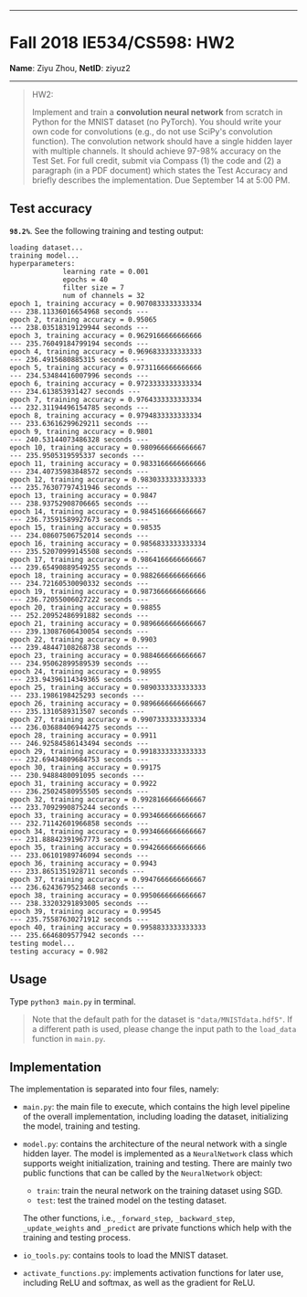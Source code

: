 ------

# Fall 2018 IE534/CS598:  HW2

**Name**: Ziyu Zhou, 
**NetID**: ziyuz2

------

> HW2: 
>
> Implement and train a **convolution neural network** from scratch in Python for the MNIST dataset (no PyTorch). You should write your own code for convolutions (e.g., do not use SciPy's convolution function). The convolution network should have a single hidden layer with multiple channels. It should achieve 97-98% accuracy on the Test Set. For full credit, submit via Compass (1) the code and (2) a paragraph (in a PDF document) which states the Test Accuracy and briefly describes the implementation. Due September 14 at 5:00 PM.



## Test accuracy

**`98.2%`**. See the following training and testing output:

```
loading dataset...
training model...
hyperparameters:
             learning rate = 0.001
             epochs = 40
             filter size = 7
             num of channels = 32
epoch 1, training accuracy = 0.9070833333333334
--- 238.11336016654968 seconds ---
epoch 2, training accuracy = 0.95065
--- 238.03518319129944 seconds ---
epoch 3, training accuracy = 0.9629166666666666
--- 235.76049184799194 seconds ---
epoch 4, training accuracy = 0.9696833333333333
--- 236.4915680885315 seconds ---
epoch 5, training accuracy = 0.9731166666666666
--- 234.53484416007996 seconds ---
epoch 6, training accuracy = 0.9723333333333334
--- 234.613853931427 seconds ---
epoch 7, training accuracy = 0.9764333333333334
--- 232.31194496154785 seconds ---
epoch 8, training accuracy = 0.9794833333333334
--- 233.63616299629211 seconds ---
epoch 9, training accuracy = 0.9801
--- 240.53144073486328 seconds ---
epoch 10, training accuracy = 0.9809666666666667
--- 235.9505319595337 seconds ---
epoch 11, training accuracy = 0.9833166666666666
--- 234.40735983848572 seconds ---
epoch 12, training accuracy = 0.9830333333333333
--- 235.76307797431946 seconds ---
epoch 13, training accuracy = 0.9847
--- 238.93752908706665 seconds ---
epoch 14, training accuracy = 0.9845166666666667
--- 236.73591589927673 seconds ---
epoch 15, training accuracy = 0.98535
--- 234.08607506752014 seconds ---
epoch 16, training accuracy = 0.9856833333333334
--- 235.52070999145508 seconds ---
epoch 17, training accuracy = 0.9864166666666667
--- 239.65490889549255 seconds ---
epoch 18, training accuracy = 0.9882666666666666
--- 234.72160530090332 seconds ---
epoch 19, training accuracy = 0.9873666666666666
--- 236.72055006027222 seconds ---
epoch 20, training accuracy = 0.98855
--- 252.20952486991882 seconds ---
epoch 21, training accuracy = 0.9896666666666667
--- 239.13087606430054 seconds ---
epoch 22, training accuracy = 0.9903
--- 239.48447108268738 seconds ---
epoch 23, training accuracy = 0.9884666666666667
--- 234.95062899589539 seconds ---
epoch 24, training accuracy = 0.98955
--- 233.94396114349365 seconds ---
epoch 25, training accuracy = 0.9890333333333333
--- 233.1986198425293 seconds ---
epoch 26, training accuracy = 0.9896666666666667
--- 235.1310589313507 seconds ---
epoch 27, training accuracy = 0.9907333333333334
--- 236.03688406944275 seconds ---
epoch 28, training accuracy = 0.9911
--- 246.92584586143494 seconds ---
epoch 29, training accuracy = 0.9918333333333333
--- 232.69434809684753 seconds ---
epoch 30, training accuracy = 0.99175
--- 230.9488480091095 seconds ---
epoch 31, training accuracy = 0.9922
--- 236.25024580955505 seconds ---
epoch 32, training accuracy = 0.9928166666666667
--- 233.7092990875244 seconds ---
epoch 33, training accuracy = 0.9934666666666667
--- 232.71142601966858 seconds ---
epoch 34, training accuracy = 0.9934666666666667
--- 231.88842391967773 seconds ---
epoch 35, training accuracy = 0.9942666666666666
--- 233.06101989746094 seconds ---
epoch 36, training accuracy = 0.9943
--- 233.8651351928711 seconds ---
epoch 37, training accuracy = 0.9947666666666667
--- 236.6243679523468 seconds ---
epoch 38, training accuracy = 0.9950666666666667
--- 238.33203291893005 seconds ---
epoch 39, training accuracy = 0.99545
--- 235.75587630271912 seconds ---
epoch 40, training accuracy = 0.9958833333333333
--- 235.6646809577942 seconds ---
testing model...
testing accuracy = 0.982
```



## Usage

Type `python3 main.py` in terminal.

> Note that the default path for the dataset is `"data/MNISTdata.hdf5"`. If a different path is used, please change the input path to the `load_data` function in `main.py`.



## Implementation

The implementation is separated into four files, namely:

- `main.py`: the main file to execute, which contains the high level pipeline of the overall implementation, including loading the dataset, initializing the model, training and testing.

- `model.py`: contains the architecture of the neural network with a single hidden layer. The model is implemented as a `NeuralNetwork` class which supports weight initialization, training and testing. There are mainly two public functions that can be called by the `NeuralNetwork` object:

  - `train`: train the neural network on the training dataset using SGD.
  - `test`: test the trained model on the testing dataset.

  The other functions, i.e., `_forward_step`, `_backward_step`, `_update_weights` and `_predict` are private functions which help with the training and testing process.

- `io_tools.py`: contains tools to load the MNIST dataset.

- `activate_functions.py`: implements activation functions for later use, including ReLU and softmax, as well as the gradient for ReLU.


